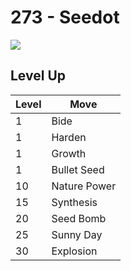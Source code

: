 # 273 - Seedot
![][273]

## Level Up

Level | Move
---   | ---
  1   | Bide
  1   | Harden
  1   | Growth
  1   | Bullet Seed
 10   | Nature Power
 15   | Synthesis
 20   | Seed Bomb
 25   | Sunny Day
 30   | Explosion



[273]: /img/pokemon/273.png

